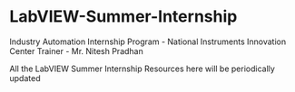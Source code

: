 # LabVIEW-Summer-Internship
Industry Automation Internship Program - National Instruments Innovation Center
Trainer - Mr. Nitesh Pradhan

All the LabVIEW Summer Internship Resources here will be periodically updated 

